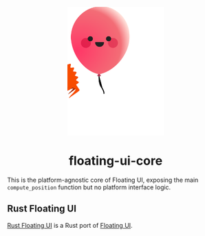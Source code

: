 <p align="center">
    <a href="../../logo.svg" alt="Rust Floating UI logo">
        <img src="../../logo.svg" width="225" height="300">
    </a>
</p>

<h1 align="center">floating-ui-core</h1>

This is the platform-agnostic core of Floating UI, exposing the main `compute_position` function but no platform interface logic.

## Rust Floating UI

[Rust Floating UI](https://github.com/NixySoftware/floating-ui) is a Rust port of [Floating UI](https://floating-ui.com).
